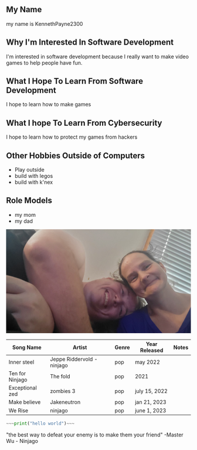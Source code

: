 ## My Name

my name is KennethPayne2300

## Why I'm Interested In Software Development

I'm interested in software development because I really want to make video games to help people have fun.

## What I Hope To Learn From Software Development

I hope to learn how to make games

## What I hope To Learn From Cybersecurity

I hope to learn how to protect my games from hackers

## Other Hobbies Outside of Computers

 - Play outside
 - build with legos
 - build with k'nex

## Role Models

 - my mom
 - my dad
<img src="images/20220911_124513.jpg">

Song Name|Artist|Genre|Year Released|Notes
|---|---|---|---|---|
Inner steel|Jeppe Riddervold - ninjago|pop|may 2022|
Ten for Ninjago|The fold|pop|2021|
Exceptional zed|zombies 3|pop|july 15, 2022|
Make believe|Jakeneutron|pop|jan 21, 2023|
We Rise|ninjago|pop|june 1, 2023|

```python
~~~print("hello world")~~~
```
"the best way to defeat your enemy is to make them your friend" -Master Wu - Ninjago
